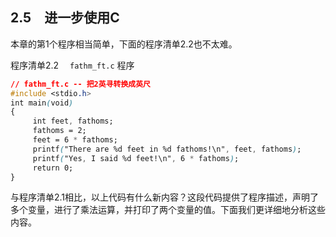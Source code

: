 ## 2.5　进一步使用C

本章的第1个程序相当简单，下面的程序清单2.2也不太难。

程序清单2.2　 `fathm_ft.c` 程序

```css
// fathm_ft.c -- 把2英寻转换成英尺
#include <stdio.h>
int main(void)
{
     int feet, fathoms;
     fathoms = 2;
     feet = 6 * fathoms;
     printf("There are %d feet in %d fathoms!\n", feet, fathoms);
     printf("Yes, I said %d feet!\n", 6 * fathoms);
     return 0;
}
```

与程序清单2.1相比，以上代码有什么新内容？这段代码提供了程序描述，声明了多个变量，进行了乘法运算，并打印了两个变量的值。下面我们更详细地分析这些内容。

